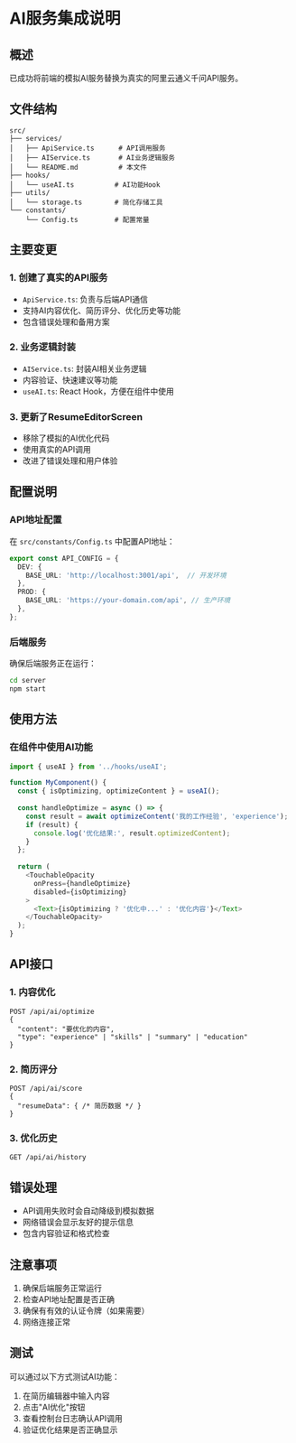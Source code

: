 # AI服务集成说明

## 概述
已成功将前端的模拟AI服务替换为真实的阿里云通义千问API服务。

## 文件结构
```
src/
├── services/
│   ├── ApiService.ts      # API调用服务
│   ├── AIService.ts       # AI业务逻辑服务
│   └── README.md          # 本文件
├── hooks/
│   └── useAI.ts          # AI功能Hook
├── utils/
│   └── storage.ts        # 简化存储工具
└── constants/
    └── Config.ts         # 配置常量
```

## 主要变更

### 1. 创建了真实的API服务
- `ApiService.ts`: 负责与后端API通信
- 支持AI内容优化、简历评分、优化历史等功能
- 包含错误处理和备用方案

### 2. 业务逻辑封装
- `AIService.ts`: 封装AI相关业务逻辑
- 内容验证、快速建议等功能
- `useAI.ts`: React Hook，方便在组件中使用

### 3. 更新了ResumeEditorScreen
- 移除了模拟的AI优化代码
- 使用真实的API调用
- 改进了错误处理和用户体验

## 配置说明

### API地址配置
在 `src/constants/Config.ts` 中配置API地址：
```typescript
export const API_CONFIG = {
  DEV: {
    BASE_URL: 'http://localhost:3001/api',  // 开发环境
  },
  PROD: {
    BASE_URL: 'https://your-domain.com/api', // 生产环境
  },
};
```

### 后端服务
确保后端服务正在运行：
```bash
cd server
npm start
```

## 使用方法

### 在组件中使用AI功能
```typescript
import { useAI } from '../hooks/useAI';

function MyComponent() {
  const { isOptimizing, optimizeContent } = useAI();
  
  const handleOptimize = async () => {
    const result = await optimizeContent('我的工作经验', 'experience');
    if (result) {
      console.log('优化结果:', result.optimizedContent);
    }
  };
  
  return (
    <TouchableOpacity 
      onPress={handleOptimize}
      disabled={isOptimizing}
    >
      <Text>{isOptimizing ? '优化中...' : '优化内容'}</Text>
    </TouchableOpacity>
  );
}
```

## API接口

### 1. 内容优化
```
POST /api/ai/optimize
{
  "content": "要优化的内容",
  "type": "experience" | "skills" | "summary" | "education"
}
```

### 2. 简历评分
```
POST /api/ai/score
{
  "resumeData": { /* 简历数据 */ }
}
```

### 3. 优化历史
```
GET /api/ai/history
```

## 错误处理
- API调用失败时会自动降级到模拟数据
- 网络错误会显示友好的提示信息
- 包含内容验证和格式检查

## 注意事项
1. 确保后端服务正常运行
2. 检查API地址配置是否正确
3. 确保有有效的认证令牌（如果需要）
4. 网络连接正常

## 测试
可以通过以下方式测试AI功能：
1. 在简历编辑器中输入内容
2. 点击"AI优化"按钮
3. 查看控制台日志确认API调用
4. 验证优化结果是否正确显示